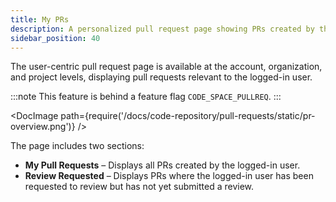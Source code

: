 ```yaml
---
title: My PRs
description: A personalized pull request page showing PRs created by the user and those awaiting their review, available at the account, organization, and project levels.
sidebar_position: 40
---
```


The user-centric pull request page is available at the account, organization, and project levels, displaying pull requests relevant to the logged-in user.

:::note
This feature is behind a feature flag `CODE_SPACE_PULLREQ`.
:::

<DocImage path={require('/docs/code-repository/pull-requests/static/pr-overview.png')} />

The page includes two sections:

- **My Pull Requests** – Displays all PRs created by the logged-in user.
- **Review Requested** – Displays PRs where the logged-in user has been requested to review but has not yet submitted a review.